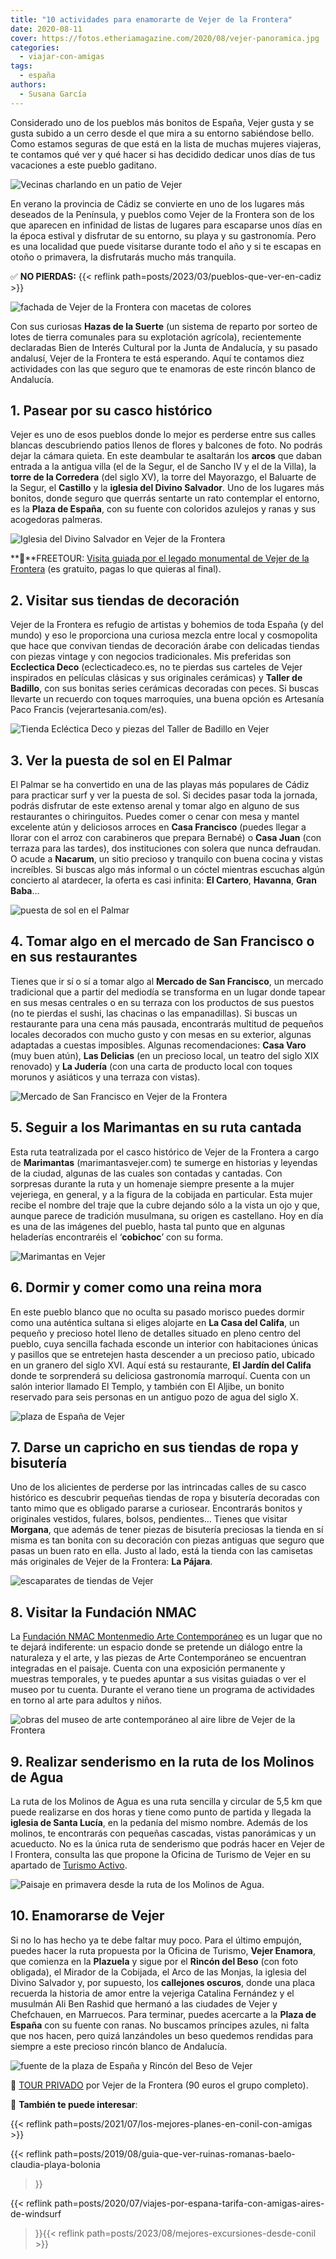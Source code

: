 ```yaml
---
title: "10 actividades para enamorarte de Vejer de la Frontera"
date: 2020-08-11
cover: https://fotos.etheriamagazine.com/2020/08/vejer-panoramica.jpg
categories: 
  - viajar-con-amigas
tags: 
  - españa
authors: 
  - Susana García
---
```


Considerado uno de los pueblos más bonitos de España, Vejer gusta y se gusta subido a un 
cerro desde el que mira a su entorno sabiéndose bello. Como estamos seguras de que está 
en la lista de muchas mujeres viajeras, te contamos qué ver y qué hacer si has decidido 
dedicar unos días de tus vacaciones a este pueblo gaditano. 

![Vecinas charlando en un patio de Vejer](https://fotos.etheriamagazine.com/2020/08/vejer-rincon-juana-la-nieve.jpg "Vecinas charlando en un patio de Vejer. © SG")

En verano la provincia de Cádiz se convierte en uno de los lugares más deseados de la 
Península, y pueblos como Vejer de la Frontera son de los que aparecen en infinidad de 
listas de lugares para escaparse unos días en la época estival y disfrutar de su 
entorno, su playa y su gastronomía. Pero es una localidad que puede visitarse durante 
todo el año y si te escapas en otoño o primavera, la disfrutarás mucho más tranquila. 

✅ **NO PIERDAS:** {{< reflink path=posts/2023/03/pueblos-que-ver-en-cadiz >}} 

![fachada de Vejer de la Frontera con macetas de colores](https://fotos.etheriamagazine.com/2020/08/vejer-macetas.jpg "Fachada vejeriega. © SG")

Con sus curiosas **Hazas de la Suerte** (un sistema de reparto por sorteo de lotes de 
tierra comunales para su explotación agrícola), recientemente declaradas Bien de Interés 
Cultural por la Junta de Andalucía, y su pasado andalusí, Vejer de la Frontera te está 
esperando. Aquí te contamos diez actividades con las que seguro que te enamoras de este 
rincón blanco de Andalucía. 

## 1\. Pasear por su casco histórico

Vejer es uno de esos pueblos donde lo mejor es perderse entre sus calles blancas 
descubriendo patios llenos de flores y balcones de foto. No podrás dejar la cámara 
quieta. En este deambular te asaltarán los **arcos** que daban entrada a la antigua 
villa (el de la Segur, el de Sancho IV y el de la Villa), la **torre de la Corredera** 
(del siglo XV), la torre del Mayorazgo, el Baluarte de la Segur, el **Castillo** y la 
**iglesia del Divino Salvador**. Uno de los lugares más bonitos, donde seguro que 
querrás sentarte un rato contemplar el entorno, es la **Plaza de España**, con su fuente 
con coloridos azulejos y ranas y sus acogedoras palmeras. 

![Iglesia del Divino Salvador en Vejer de la Frontera](https://fotos.etheriamagazine.com/2020/08/vejer-iglesia-divino-salvador-1.jpg "Iglesia del Divino Salvador. © SG")

**📍**FREETOUR: [Visita guiada por el legado monumental de Vejer de la 
Frontera](https://www.civitatis.com/es/vejer-de-la-frontera/free-tour-vejer-frontera/?aid=10211) 
(es gratuito, pagas lo que quieras al final). 

## 2\. Visitar sus tiendas de decoración

Vejer de la Frontera es refugio de artistas y bohemios de toda España (y del mundo) y 
eso le proporciona una curiosa mezcla entre local y cosmopolita que hace que convivan 
tiendas de decoración árabe con delicadas tiendas con piezas vintage y con negocios 
tradicionales. Mis preferidas son **Ecclectica Deco** (eclecticadeco.es, no te pierdas 
sus carteles de Vejer inspirados en películas clásicas y sus originales cerámicas) y 
**Taller de Badillo**, con sus bonitas series cerámicas decoradas con peces. Si buscas 
llevarte un recuerdo con toques marroquíes, una buena opción es Artesanía Paco Francis 
(vejerartesania.com/es). 

![Tienda Ecléctica Deco y piezas del Taller de Badillo en Vejer](https://fotos.etheriamagazine.com/2020/08/vejer-tiendas-decoracion.jpg "Tienda Ecléctica Deco y piezas del Taller de Badillo. © SG")

## 3\. Ver la puesta de sol en El Palmar

El Palmar se ha convertido en una de las playas más populares de Cádiz para practicar 
surf y ver la puesta de sol. Si decides pasar toda la jornada, podrás disfrutar de este 
extenso arenal y tomar algo en alguno de sus restaurantes o chiringuitos. Puedes comer o 
cenar con mesa y mantel excelente atún y deliciosos arroces en **Casa Francisco** 
(puedes llegar a llorar con el arroz con carabineros que prepara Bernabé) o **Casa 
Juan** (con terraza para las tardes), dos instituciones con solera que nunca defraudan. 
O acude a **Nacarum**, un sitio precioso y tranquilo con buena cocina y vistas 
increíbles. Si buscas algo más informal o un cóctel mientras escuchas algún concierto al 
atardecer, la oferta es casi infinita: **El Cartero**, **Havanna**, **Gran Baba**… 

![puesta de sol en el Palmar](https://fotos.etheriamagazine.com/2020/08/vejer-el-palmar.jpg "Luces tras la caída del sol en El Palmar. © SG")

## 4\. Tomar algo en el mercado de San Francisco o en sus restaurantes

Tienes que ir sí o sí a tomar algo al **Mercado de San Francisco**, un mercado 
tradicional que a partir del mediodía se transforma en un lugar donde tapear en sus 
mesas centrales o en su terraza con los productos de sus puestos (no te pierdas el 
sushi, las chacinas o las empanadillas). Si buscas un restaurante para una cena más 
pausada, encontrarás multitud de pequeños locales decorados con mucho gusto y con mesas 
en su exterior, algunas adaptadas a cuestas imposibles. Algunas recomendaciones: **Casa 
Varo** (muy buen atún), **Las Delicias** (en un precioso local, un teatro del siglo XIX 
renovado) y **La Judería** (con una carta de producto local con toques morunos y 
asiáticos y una terraza con vistas). 

![Mercado de San Francisco en Vejer de la Frontera](https://fotos.etheriamagazine.com/2020/08/vejer-gastronomia-mercado-san-francisco.jpg "Mercado de San Francisco. © SG")

## 5\. Seguir a los Marimantas en su ruta cantada

Esta ruta teatralizada por el casco histórico de Vejer de la Frontera a cargo de 
**Marimantas** (marimantasvejer.com) te sumerge en historias y leyendas de la ciudad, 
algunas de las cuales son contadas y cantadas. Con sorpresas durante la ruta y un 
homenaje siempre presente a la mujer vejeriega, en general, y a la figura de la cobijada 
en particular. Esta mujer recibe el nombre del traje que la cubre dejando sólo a la 
vista un ojo y que, aunque parece de tradición musulmana, su origen es castellano. Hoy 
en día es una de las imágenes del pueblo, hasta tal punto que en algunas heladerías 
encontraréis el ‘**cobichoc**’ con su forma. 

![Marimantas en Vejer](https://fotos.etheriamagazine.com/2020/08/vejer-marimantas.jpg "Escenas de la ruta 'La noche más oscura' con Marimantas. © SG")

## 6\. Dormir y comer como una reina mora

En este pueblo blanco que no oculta su pasado morisco puedes dormir como una auténtica 
sultana si eliges alojarte en **La Casa del Califa**, un pequeño y precioso hotel lleno 
de detalles situado en pleno centro del pueblo, cuya sencilla fachada esconde un 
interior con habitaciones únicas y pasillos que se entretejen hasta descender a un 
precioso patio, ubicado en un granero del siglo XVI. Aquí está su restaurante, **El 
Jardín del Califa** donde te sorprenderá su deliciosa gastronomía marroquí. Cuenta con 
un salón interior llamado El Templo, y también con El Aljibe, un bonito reservado para 
seis personas en un antiguo pozo de agua del siglo X. 

![plaza de España de Vejer](https://fotos.etheriamagazine.com/2020/08/vejer-jardin-casa-califa.jpg "La Casa del Califa está en la animada Plaza de España. © SG")

## 7\. Darse un capricho en sus tiendas de ropa y bisutería

Uno de los alicientes de perderse por las intrincadas calles de su casco histórico es 
descubrir pequeñas tiendas de ropa y bisutería decoradas con tanto mimo que es obligado 
pararse a curiosear. Encontrarás bonitos y originales vestidos, fulares, bolsos, 
pendientes... Tienes que visitar **Morgana**, que además de tener piezas de bisutería 
preciosas la tienda en sí misma es tan bonita con su decoración con piezas antiguas que 
seguro que pasas un buen rato en ella. Justo al lado, está la tienda con las camisetas 
más originales de Vejer de la Frontera: **La Pájara**. 

![escaparates de tiendas de Vejer](https://fotos.etheriamagazine.com/2020/08/vejer-tiendas-centro.jpg "Querrás pararte en todas las tiendas de moda y complementos de Vejer. © SG")

## 8\. Visitar la Fundación NMAC

La [Fundación NMAC Montenmedio Arte Contemporáneo](https://fundacionnmac.org/es/) 
[](https://fundacionnmac.org/es/)es un lugar que no te dejará indiferente: un espacio 
donde se pretende un diálogo entre la naturaleza y el arte, y las piezas de Arte 
Contemporáneo se encuentran integradas en el paisaje. Cuenta con una exposición 
permanente y muestras temporales, y te puedes apuntar a sus visitas guiadas o ver el 
museo por tu cuenta. Durante el verano tiene un programa de actividades en torno al arte 
para adultos y niños. 

![obras del museo de arte contemporáneo al aire libre de Vejer de la Frontera](https://fotos.etheriamagazine.com/2020/08/vejer-museo-montenmedio.jpg "Museo NMAC: obras 'Plansone Duty Free' de Pascale Marthine Tayou, 'Puente' de Shen Yuan y recepción. © SG")

## 9\. Realizar senderismo en la ruta de los Molinos de Agua

La ruta de los Molinos de Agua es una ruta sencilla y circular de 5,5 km que puede 
realizarse en dos horas y tiene como punto de partida y llegada la **iglesia de Santa 
Lucía**, en la pedanía del mismo nombre. Además de los molinos, te encontrarás con 
pequeñas cascadas, vistas panorámicas y un acueducto. No es la única ruta de senderismo 
que podrás hacer en Vejer de l Frontera, consulta las que propone la Oficina de Turismo 
de Vejer en su apartado de [Turismo 
Activo](https://turismovejer.es/index.php/turismo-activo-2/). 

![Paisaje en primavera desde la ruta de los Molinos de Agua.](https://fotos.etheriamagazine.com/2020/08/vejer-santa-lucia.jpg "Paisaje en primavera desde la ruta de los Molinos de Agua. © SG")

## 10\. Enamorarse de Vejer

Si no lo has hecho ya te debe faltar muy poco. Para el último empujón, puedes hacer la 
ruta propuesta por la Oficina de Turismo, **Vejer Enamora**, que comienza en la 
**Plazuela** y sigue por el **Rincón del Beso** (con foto obligada), el Mirador de la 
Cobijada, el Arco de las Monjas, la iglesia del Divino Salvador y, por supuesto, los 
**callejones oscuros**, donde una placa recuerda la historia de amor entre la vejeriga 
Catalina Fernández y el musulmán Ali Ben Rashid que hermanó a las ciudades de Vejer y 
Chefchauen, en Marruecos. Para terminar, puedes acercarte a la **Plaza de España** con 
su fuente con ranas. No buscamos príncipes azules, ni falta que nos hacen, pero quizá 
lanzándoles un beso quedemos rendidas para siempre a este precioso rincón blanco de 
Andalucía. 

![fuente de la plaza de España y Rincón del Beso de Vejer](https://fotos.etheriamagazine.com/2020/08/vejer-enamora.jpg "Seguro que si besas a un rana de la fuente de la Plaza de España te enamoras más aún de Vejer. Y de ahí, al Rincón del Beso. © SG")

📍 [TOUR 
PRIVADO](https://www.civitatis.com/es/vejer-de-la-frontera/tour-privado-vejer-frontera/?aid=10211) 
por Vejer de la Frontera (90 euros el grupo completo). 

📌 **También te puede interesar**: 

{{< reflink path=posts/2021/07/los-mejores-planes-en-conil-con-amigas >}} 

{{< reflink path=posts/2019/08/guia-que-ver-ruinas-romanas-baelo-claudia-playa-bolonia 
>}} 

{{< reflink path=posts/2020/07/viajes-por-espana-tarifa-con-amigas-aires-de-windsurf 
>}}{{< reflink path=posts/2023/08/mejores-excursiones-desde-conil >}}

